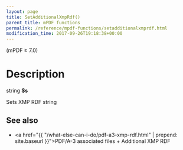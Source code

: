 ```yaml
---
layout: page
title: SetAdditionalXmpRdf()
parent_title: mPDF functions
permalink: /reference/mpdf-functions/setadditionalxmprdf.html
modification_time: 2017-09-26T19:18:38+00:00
---
```


(mPDF &ge; 7.0)

# Description

string **$s**

Sets XMP RDF string

## See also

- <a href="{{ "/what-else-can-i-do/pdf-a3-xmp-rdf.html" | prepend: site.baseurl }}">PDF/A-3 associated files + Additional XMP RDF</a>
